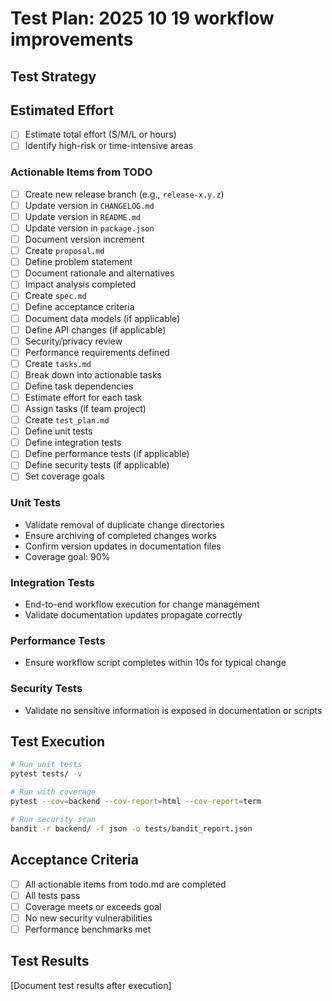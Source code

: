 # Test Plan: 2025 10 19 workflow improvements

## Test Strategy

## Estimated Effort
- [ ] Estimate total effort (S/M/L or hours)
- [ ] Identify high-risk or time-intensive areas

### Actionable Items from TODO
- [ ] Create new release branch (e.g., `release-x.y.z`)
- [ ] Update version in `CHANGELOG.md`
- [ ] Update version in `README.md`
- [ ] Update version in `package.json`
- [ ] Document version increment
- [ ] Create `proposal.md`
- [ ] Define problem statement
- [ ] Document rationale and alternatives
- [ ] Impact analysis completed
- [ ] Create `spec.md`
- [ ] Define acceptance criteria
- [ ] Document data models (if applicable)
- [ ] Define API changes (if applicable)
- [ ] Security/privacy review
- [ ] Performance requirements defined
- [ ] Create `tasks.md`
- [ ] Break down into actionable tasks
- [ ] Define task dependencies
- [ ] Estimate effort for each task
- [ ] Assign tasks (if team project)
- [ ] Create `test_plan.md`
- [ ] Define unit tests
- [ ] Define integration tests
- [ ] Define performance tests (if applicable)
- [ ] Define security tests (if applicable)
- [ ] Set coverage goals

### Unit Tests
- Validate removal of duplicate change directories
- Ensure archiving of completed changes works
- Confirm version updates in documentation files
- Coverage goal: 90%

### Integration Tests
- End-to-end workflow execution for change management
- Validate documentation updates propagate correctly

### Performance Tests
- Ensure workflow script completes within 10s for typical change

### Security Tests
- Validate no sensitive information is exposed in documentation or scripts

## Test Execution

```bash
# Run unit tests
pytest tests/ -v

# Run with coverage
pytest --cov=backend --cov-report=html --cov-report=term

# Run security scan
bandit -r backend/ -f json -o tests/bandit_report.json
```

## Acceptance Criteria

- [ ] All actionable items from todo.md are completed
- [ ] All tests pass
- [ ] Coverage meets or exceeds goal
- [ ] No new security vulnerabilities
- [ ] Performance benchmarks met

## Test Results

[Document test results after execution]

